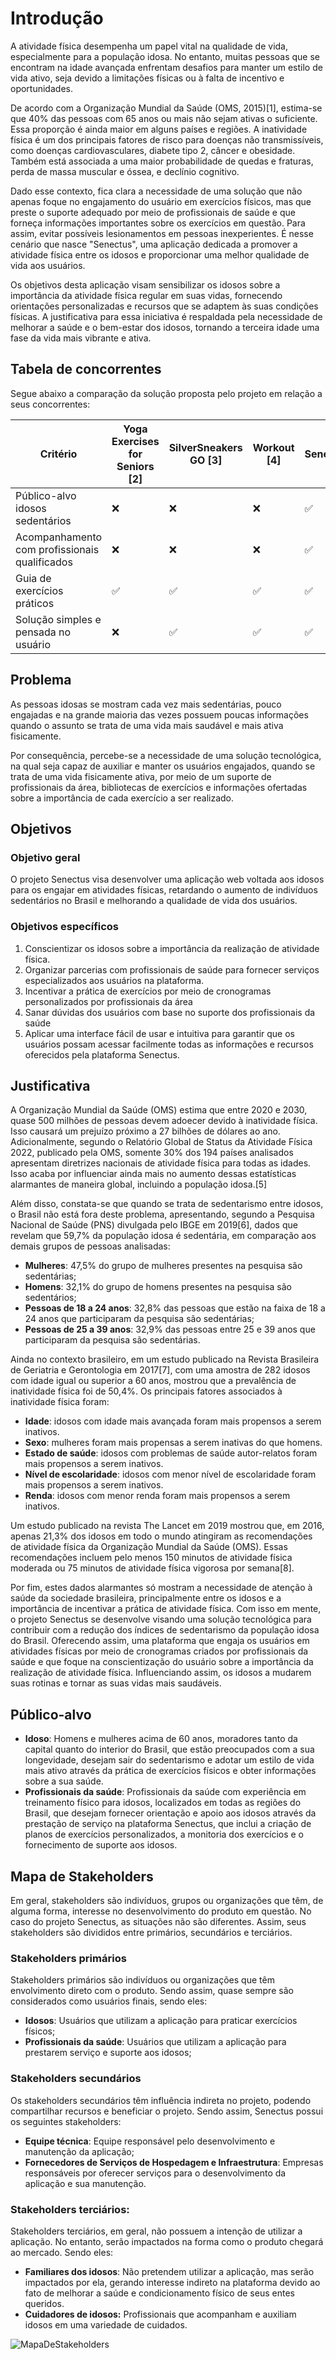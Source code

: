 # Introdução

A atividade física desempenha um papel vital na qualidade de vida, especialmente para a população idosa. No entanto, muitas pessoas que se encontram na idade avançada enfrentam desafios para manter um estilo de vida ativo, seja devido a limitações físicas ou à falta de incentivo e oportunidades.

De acordo com a Organização Mundial da Saúde (OMS, 2015)[1], estima-se que 40% das pessoas com 65 anos ou mais não sejam ativas o suficiente. Essa proporção é ainda maior em alguns países e regiões. A inatividade física é um dos principais fatores de risco para doenças não transmissíveis, como doenças cardiovasculares, diabete tipo 2, câncer e obesidade. Também está associada a uma maior probabilidade de quedas e fraturas, perda de massa muscular e óssea, e declínio cognitivo.

Dado esse contexto, fica clara a necessidade de uma solução que não apenas foque no engajamento do usuário em exercícios físicos, mas que preste o suporte adequado por meio de profissionais de saúde e que forneça informações importantes sobre os exercícios em questão. Para assim, evitar possíveis lesionamentos em pessoas inexperientes. É nesse cenário que nasce "Senectus", uma aplicação dedicada a promover a atividade física entre os idosos e proporcionar uma melhor qualidade de vida aos usuários.

Os objetivos desta aplicação visam sensibilizar os idosos sobre a importância da atividade física regular em suas vidas, fornecendo orientações personalizadas e recursos que se adaptem às suas condições físicas. A justificativa para essa iniciativa é respaldada pela necessidade de melhorar a saúde e o bem-estar dos idosos, tornando a terceira idade uma fase da vida mais vibrante e ativa.

## Tabela de concorrentes
Segue abaixo a comparação da solução proposta pelo projeto em relação a seus concorrentes:

| Critério | Yoga Exercises for Seniors [2] | SilverSneakers GO [3]| Workout [4]| Senectus |
| --- | --- | --- | --- | --- |
| Público-alvo idosos sedentários | ❌ | ❌ | ❌ | ✅ |
| Acompanhamento com profissionais qualificados  | ❌ | ❌ | ❌ | ✅ |
| Guia de exercícios práticos | ✅ | ✅ | ✅ | ✅ |
| Solução simples e pensada no usuário | ❌ | ✅ | ✅ | ✅ |


## Problema

As pessoas idosas se mostram cada vez mais sedentárias, pouco engajadas e na grande maioria das vezes possuem poucas informações quando o assunto se trata de uma vida mais saudável e mais ativa fisicamente.

Por consequência, percebe-se a necessidade de uma solução tecnológica, na qual seja capaz de auxiliar e manter os usuários engajados, quando se trata de uma vida fisicamente ativa, por meio de um suporte de profissionais da área, bibliotecas de exercícios e informações ofertadas sobre a importância de cada exercício a ser realizado.

## Objetivos

### Objetivo geral

O projeto Senectus visa desenvolver uma aplicação web voltada aos idosos para os engajar em atividades físicas, retardando o aumento de indivíduos sedentários no Brasil e melhorando a qualidade de vida dos usuários.

### Objetivos específicos

1. Conscientizar os idosos sobre a importância da realização de atividade física.
2. Organizar parcerias com profissionais de saúde para fornecer serviços especializados aos usuários na plataforma.
3. Incentivar a prática de exercícios por meio de cronogramas personalizados por profissionais da área
4. Sanar dúvidas dos usuários com base no suporte dos profissionais da saúde
5. Aplicar uma interface fácil de usar e intuitiva para garantir que os usuários possam acessar facilmente todas as informações e recursos oferecidos pela plataforma Senectus.

## Justificativa

A Organização Mundial da Saúde (OMS) estima que entre 2020 e 2030, quase 500 milhões de pessoas devem adoecer devido à inatividade física. Isso causará um prejuízo próximo a 27 bilhões de dólares ao ano. Adicionalmente, segundo o Relatório Global de Status da Atividade Física 2022, publicado pela OMS, somente 30% dos 194 países analisados apresentam diretrizes nacionais de atividade física para todas as idades. Isso acaba por influenciar ainda mais no aumento dessas estatísticas alarmantes de maneira global, incluindo a população idosa.[5]

Além disso, constata-se que quando se trata de sedentarismo entre idosos, o Brasil não está fora deste problema, apresentando, segundo a Pesquisa Nacional de Saúde (PNS) divulgada pelo IBGE em 2019[6], dados que revelam que 59,7% da população idosa é sedentária, em comparação aos demais grupos de pessoas analisadas:

- **Mulheres**: 47,5% do grupo de mulheres presentes na pesquisa são sedentárias;
- **Homens**: 32,1% do grupo de homens presentes na pesquisa são sedentários;
- **Pessoas de 18 a 24 anos**: 32,8% das pessoas que estão na faixa de 18 a 24 anos que participaram da pesquisa são sedentárias;
- **Pessoas de 25 a 39 anos**: 32,9% das pessoas entre 25 e 39 anos que participaram da pesquisa são sedentárias.

Ainda no contexto brasileiro, em um estudo publicado na Revista Brasileira de Geriatria e Gerontologia em 2017[7], com uma amostra de 282 idosos com idade igual ou superior a 60 anos, mostrou que a prevalência de inatividade física foi de 50,4%. Os principais fatores associados à inatividade física foram:

- **Idade**: idosos com idade mais avançada foram mais propensos a serem inativos.
- **Sexo**: mulheres foram mais propensas a serem inativas do que homens.
- **Estado de saúde**: idosos com problemas de saúde autor-relatos foram mais propensos a serem inativos.
- **Nível de escolaridade**: idosos com menor nível de escolaridade foram mais propensos a serem inativos.
- **Renda**: idosos com menor renda foram mais propensos a serem inativos.

Um estudo publicado na revista The Lancet em 2019 mostrou que, em 2016, apenas 21,3% dos idosos em todo o mundo atingiram as recomendações de atividade física da Organização Mundial da Saúde (OMS). Essas recomendações incluem pelo menos 150 minutos de atividade física moderada ou 75 minutos de atividade física vigorosa por semana[8].

Por fim, estes dados alarmantes só mostram a necessidade de atenção à saúde da sociedade brasileira, principalmente entre os idosos e a importância de incentivar a prática de atividade física. Com isso em mente, o projeto Senectus se desenvolve visando uma solução tecnológica para contribuir com a redução dos índices de sedentarismo da população idosa do Brasil. Oferecendo assim, uma plataforma que engaja os usuários em atividades físicas por meio de cronogramas criados por profissionais da saúde e que foque na conscientização do usuário sobre a importância da realização de atividade física. Influenciando assim, os idosos a mudarem suas rotinas e tornar as suas vidas mais saudáveis.

## Público-alvo

- **Idoso**: Homens e mulheres acima de 60 anos, moradores tanto da capital quanto do interior do Brasil, que estão preocupados com a sua longevidade, desejam sair do sedentarismo e adotar um estilo de vida mais ativo através da prática de exercícios físicos e obter informações sobre a sua saúde.
- **Profissionais da saúde**: Profissionais da saúde com experiência em treinamento físico para idosos, localizados em todas as regiões do Brasil, que desejam fornecer orientação e apoio aos idosos através da prestação de serviço na plataforma Senectus, que inclui a criação de planos de exercícios personalizados, a monitoria dos exercícios e o fornecimento de suporte aos idosos.

## Mapa de Stakeholders

Em geral, stakeholders são indivíduos, grupos ou organizações que têm, de alguma forma, interesse no desenvolvimento do produto em questão. No caso do projeto Senectus, as situações não são diferentes. Assim, seus stakeholders são divididos entre primários, secundários e terciários.

### Stakeholders primários

Stakeholders primários são indivíduos ou organizações que têm envolvimento direto com o produto. Sendo assim, quase sempre são considerados como usuários finais, sendo eles:

- **Idosos**: Usuários que utilizam a aplicação para praticar exercícios físicos;
- **Profissionais da saúde**: Usuários que utilizam a aplicação para prestarem serviço e suporte aos idosos;

### Stakeholders secundários

Os stakeholders secundários têm influência indireta no projeto, podendo compartilhar recursos e beneficiar o projeto. Sendo assim, Senectus possui os seguintes stakeholders:

- **Equipe técnica**: Equipe responsável pelo desenvolvimento e manutenção da aplicação;
- **Fornecedores de Serviços de Hospedagem e Infraestrutura**: Empresas responsáveis por oferecer serviços para o desenvolvimento da aplicação e sua manutenção.

### Stakeholders terciários:

Stakeholders terciários, em geral, não possuem a intenção de utilizar a aplicação. No entanto, serão impactados na forma como o produto chegará ao mercado. Sendo eles:

- **Familiares dos idosos**: Não pretendem utilizar a aplicação, mas serão impactados por ela, gerando interesse indireto na plataforma devido ao fato de melhorar a saúde e condicionamento físico de seus entes queridos.
- **Cuidadores de idosos:** Profissionais que acompanham e auxiliam idosos em uma variedade de cuidados.
  
![MapaDeStakeholders](https://github.com/ICEI-PUC-Minas-PMV-SI/pmv-si-2023-2-pe1-t2-senectus/assets/92616145/c96f36c2-0944-4c32-9d6a-7a53bd05efb2 "Figura 1: Mapa de Stakholderns")

